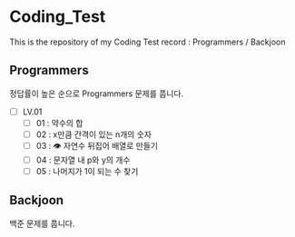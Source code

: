 # Coding_Test

This is the repository of my Coding Test record : Programmers / Backjoon

## Programmers

정답률이 높은 순으로 Programmers 문제를 풉니다. 


- [ ] LV.01
    - [ ] 01 : 약수의 합 
    - [ ] 02 : x만큼 간격이 있는 n개의 숫자
    - [ ] 03 : 👁️ 자연수 뒤집어 배열로 만들기
    - [ ] 04 : 문자열 내 p와 y의 개수
    - [ ] 05 : 나머지가 1이 되는 수 찾기

## Backjoon

백준 문제를 풉니다. 